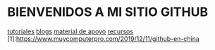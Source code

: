 # BIENVENIDOS A MI SITIO GITHUB
[tutoriales](https://www.youtube.com/watch?v=hWglK8nWh60)
[blogs](https://github.blog/)
[material de apoyo](https://rogerdudler.github.io/git-guide/index.es.html)
[recursos]()
[1]:https://www.muycomputerpro.com/2019/12/11/github-en-china

